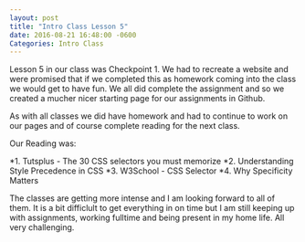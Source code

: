 ```yaml
---
layout: post
title: "Intro Class Lesson 5"
date: 2016-08-21 16:48:00 -0600
Categories: Intro Class
---
```


Lesson 5 in our class was Checkpoint 1.  We had to recreate a website and were promised that if we completed this as homework coming into the class we would get to have fun.  We all did complete the assignment and so we created a mucher nicer starting page for our assignments in Github.

As with all classes we did have homework and had to continue to work on our pages and of course complete reading for the next class.

Our Reading was:  

  *1. Tutsplus - The 30 CSS selectors you must memorize
  *2. Understanding Style Precedence in CSS
  *3. W3School - CSS Selector
  *4. Why Specificity Matters

The classes are getting more intense and I am looking forward to all of them.  It is a bit difficlult to get everything in on time but I am still keeping up with assignments, working fulltime and being present in my home life.  All very challenging.
